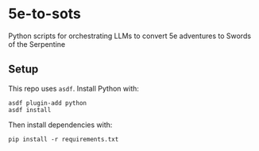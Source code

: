 # 5e-to-sots
Python scripts for orchestrating LLMs to convert 5e adventures to Swords of the Serpentine

## Setup

This repo uses `asdf`. Install Python with:

```
asdf plugin-add python
asdf install
```

Then install dependencies with:

```
pip install -r requirements.txt
```
